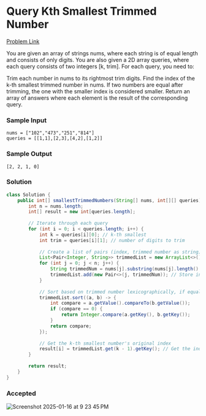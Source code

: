 # Query Kth Smallest Trimmed Number

[Problem Link](https://leetcode.com/problems/query-kth-smallest-trimmed-number/description/) 

You are given an array of strings nums, where each string is of equal length and consists of only digits. You are also given a 2D array queries, where each query consists of two integers [k, trim]. For each query, you need to:

Trim each number in nums to its rightmost trim digits.
Find the index of the k-th smallest trimmed number in nums. If two numbers are equal after trimming, the one with the smaller index is considered smaller.
Return an array of answers where each element is the result of the corresponding query.

### Sample Input 
```
nums = ["102","473","251","814"]
queries = [[1,1],[2,3],[4,2],[1,2]]
```
### Sample Output 
```
[2, 2, 1, 0]
```

### Solution
```java
class Solution {
    public int[] smallestTrimmedNumbers(String[] nums, int[][] queries) {
        int n = nums.length;
        int[] result = new int[queries.length];
        
        // Iterate through each query
        for (int i = 0; i < queries.length; i++) {
            int k = queries[i][0]; // k-th smallest
            int trim = queries[i][1]; // number of digits to trim
            
            // Create a list of pairs (index, trimmed number as string)
            List<Pair<Integer, String>> trimmedList = new ArrayList<>();
            for (int j = 0; j < n; j++) {
                String trimmedNum = nums[j].substring(nums[j].length() - trim);
                trimmedList.add(new Pair<>(j, trimmedNum)); // Store index and trimmed string
            }
            
            // Sort based on trimmed number lexicographically, if equal then by original index
            trimmedList.sort((a, b) -> {
                int compare = a.getValue().compareTo(b.getValue());
                if (compare == 0) {
                    return Integer.compare(a.getKey(), b.getKey());
                }
                return compare;
            });
            
            // Get the k-th smallest number's original index
            result[i] = trimmedList.get(k - 1).getKey(); // Get the index from the sorted list
        }
        
        return result;
    }
}
```

### Accepted
![Screenshot 2025-01-16 at 9 23 45 PM](https://github.com/user-attachments/assets/67483b5d-b249-478f-94dd-39dab2504be5)
